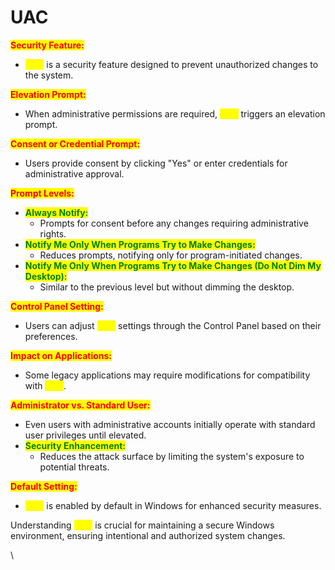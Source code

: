 # UAC

<mark style="color:red;">**Security Feature:**</mark>

* <mark style="color:yellow;">UAC</mark> is a security feature designed to prevent unauthorized changes to the system.

<mark style="color:red;">**Elevation Prompt:**</mark>

* When administrative permissions are required, <mark style="color:yellow;">UAC</mark> triggers an elevation prompt.

<mark style="color:red;">**Consent or Credential Prompt:**</mark>

* Users provide consent by clicking "Yes" or enter credentials for administrative approval.

<mark style="color:red;">**Prompt Levels:**</mark>

* <mark style="color:green;">**Always Notify:**</mark>
  * Prompts for consent before any changes requiring administrative rights.
* <mark style="color:green;">**Notify Me Only When Programs Try to Make Changes:**</mark>
  * Reduces prompts, notifying only for program-initiated changes.
* <mark style="color:green;">**Notify Me Only When Programs Try to Make Changes (Do Not Dim My Desktop):**</mark>
  * Similar to the previous level but without dimming the desktop.

<mark style="color:red;">**Control Panel Setting:**</mark>

* Users can adjust <mark style="color:yellow;">UAC</mark> settings through the Control Panel based on their preferences.

<mark style="color:red;">**Impact on Applications:**</mark>

* Some legacy applications may require modifications for compatibility with <mark style="color:yellow;">UAC</mark>.

<mark style="color:red;">**Administrator vs. Standard User:**</mark>

* Even users with administrative accounts initially operate with standard user privileges until elevated.
* <mark style="color:green;">**Security Enhancement:**</mark>
  * Reduces the attack surface by limiting the system's exposure to potential threats.

<mark style="color:red;">**Default Setting:**</mark>

* <mark style="color:yellow;">UAC</mark> is enabled by default in Windows for enhanced security measures.

Understanding <mark style="color:yellow;">UAC</mark> is crucial for maintaining a secure Windows environment, ensuring intentional and authorized system changes.

\
